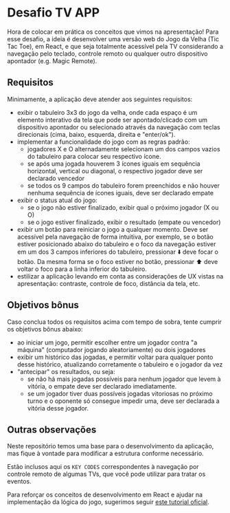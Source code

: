 # Desafio TV APP

Hora de colocar em prática os conceitos que vimos na apresentação! Para esse desafio, a ideia é desenvolver uma versão web do Jogo da Velha (Tic Tac Toe), em React, e que seja totalmente acessível pela TV considerando a navegação pelo teclado, controle remoto ou qualquer outro dispositivo apontador (e.g. Magic Remote).

## Requisitos

Minimamente, a aplicação deve atender aos seguintes requisitos:

- exibir o tabuleiro 3x3 do jogo da velha, onde cada espaço é um elemento interativo da tela que pode ser apontado/clicado com um dispositivo apontador ou selecionado através da navegação com teclas direcionais (cima, baixo, esquerda, direita e "enter/ok").
- implementar a funcionalidade do jogo com as regras padrão:
  - jogadores X e O alternadamente selecionam um dos campos vazios do tabuleiro para colocar seu respectivo ícone.
  - se após uma jogada houverem 3 ícones iguais em sequência horizontal, vertical ou diagonal, o respectivo jogador deve ser declarado vencedor
  - se todos os 9 campos do tabuleiro forem preenchidos e não houver nenhuma sequência de ícones iguais, deve ser declarado empate
- exibir o status atual do jogo:
  - se o jogo não estiver finalizado, exibir qual o próximo jogador (X ou O)
  - se o jogo estiver finalizado, exibir o resultado (empate ou vencedor)
- exibir um botão para reiniciar o jogo a qualquer momento. Deve ser acessível pela navegação de forma intuitiva, por exemplo, se o botão estiver posicionado abaixo do tabuleiro e o foco da navegação estiver em um dos 3 campos inferiores do tabuleiro, pressionar ⬇️ deve focar o botão. Da mesma forma se o foco estiver no botão, pressionar ⬆️ deve voltar o foco para a linha inferior do tabuleiro. 
- estilizar a aplicação levando em conta as considerações de UX vistas na apresentação: contraste, controle de foco, distância da tela, etc.

## Objetivos bônus

Caso conclua todos os requisitos acima com tempo de sobra, tente cumprir os objetivos bônus abaixo:

- ao iniciar um jogo, permitir escolher entre um jogador contra "a máquina" (computador jogando aleatoriamente) ou dois jogadores
- exibir um histórico das jogadas, e permitir voltar para qualquer ponto desse histórico, atualizando corretamente o tabuleiro e o jogador da vez
- "antecipar" os resultados, ou seja: 
  - se não há mais jogadas possíveis para nenhum jogador que levem à vitória, o empate deve ser declarado imediatamente.
  - se um jogador tiver duas possíveis jogadas vitoriosas no próximo turno e o oponente só consegue impedir uma, deve ser declarada a vitória desse jogador.

## Outras observações

Neste repositório temos uma base para o desenvolvimento da aplicação, mas fique à vontade para modificar a estrutura conforme necessário.

Estão inclusos aqui os `KEY CODES` correspondentes à navegação por controle remoto de algumas TVs, que você pode utilizar para tratar os eventos.

Para reforçar os conceitos de desenvolvimento em React e ajudar na implementação da lógica do jogo, sugerimos seguir [este tutorial oficial](https://pt-br.reactjs.org/tutorial/tutorial.html).
